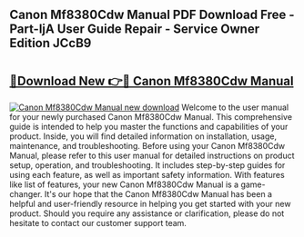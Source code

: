 ## Canon Mf8380Cdw Manual PDF Download Free - Part-ljA User Guide Repair - Service Owner Edition JCcB9

# <h2><a href="http://bc19863.oget.top/?id=Canon+Mf8380Cdw+Manual">🔗Download New 👉🔴 Canon Mf8380Cdw Manual</a></h2>

[![Canon Mf8380Cdw Manual new download](https://i.imgur.com/5g1atiW.png)](http://bc19863.oget.top/?id=Canon+Mf8380Cdw+Manual)
Welcome to the user manual for your newly purchased Canon Mf8380Cdw Manual. This comprehensive guide is intended to help you master the functions and capabilities of your product. Inside, you will find detailed information on installation, usage, maintenance, and troubleshooting. Before using your Canon Mf8380Cdw Manual, please refer to this user manual for detailed instructions on product setup, operation, and troubleshooting. It includes step-by-step guides for using each feature, as well as important safety information. With features like list of features, your new Canon Mf8380Cdw Manual is a game-changer. It's our hope that the Canon Mf8380Cdw Manual has been a helpful and user-friendly resource in helping you get started with your new product. Should you require any assistance or clarification, please do not hesitate to contact our customer support team.
